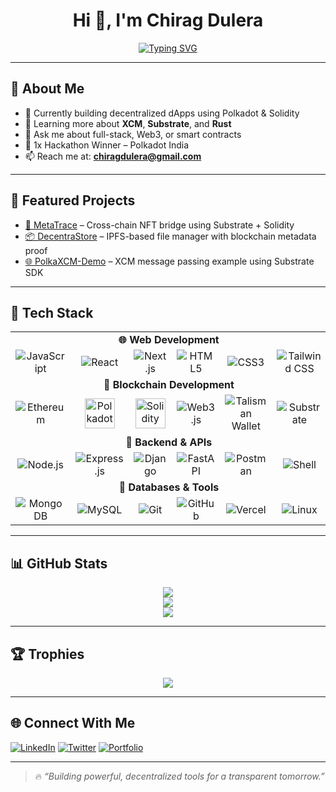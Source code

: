 <h1 align="center">Hi 👋, I'm Chirag Dulera</h1>

<p align="center">
  <a href="https://git.io/typing-svg">
    <img src="https://readme-typing-svg.demolab.com?font=Fira+Code&weight=500&pause=1000&center=true&vCenter=true&width=1000&lines=Full+Stack+Developer+%7C+1x+Hackathon+Winner;Blockchain+Explorer+%7C+Polkadot+%7C+Solidity+%7C+Substrate;Building+Next-Gen+dApps+with+Web3%2C+XCM%2C+IPFS" alt="Typing SVG" />
  </a>
</p>

---

## 🧠 About Me

- 🔭 Currently building decentralized dApps using Polkadot & Solidity
- 🌱 Learning more about **XCM**, **Substrate**, and **Rust**
- 💬 Ask me about full-stack, Web3, or smart contracts
- 🥇 1x Hackathon Winner – Polkadot India
- 📫 Reach me at: **chiragdulera@gmail.com**

---

## 🚀 Featured Projects

- [🔗 MetaTrace](https://github.com/Chirag1522/metatrace) – Cross-chain NFT bridge using Substrate + Solidity
- [📦 DecentraStore](https://github.com/Chirag1522/decentra-store) – IPFS-based file manager with blockchain metadata proof
- [🌐 PolkaXCM-Demo](https://github.com/Chirag1522/polkaxcm-demo) – XCM message passing example using Substrate SDK

---

## 💼 Tech Stack

<table>
  <tr>
    <td colspan="6" align="center"><strong>🌐 Web Development</strong></td>
  </tr>
  <tr align="center">
    <td><img src="https://img.icons8.com/color/48/javascript.png" title="JavaScript"/></td>
    <td><img src="https://img.icons8.com/color/48/react-native.png" title="React"/></td>
    <td><img src="https://img.icons8.com/fluency/48/nextjs.png" title="Next.js"/></td>
    <td><img src="https://img.icons8.com/color/48/html-5.png" title="HTML5"/></td>
    <td><img src="https://img.icons8.com/color/48/css3.png" title="CSS3"/></td>
    <td><img src="https://img.icons8.com/color/48/tailwind_css.png" title="Tailwind CSS"/></td>
  </tr>

  <tr>
    <td colspan="6" align="center"><strong>💠 Blockchain Development</strong></td>
  </tr>
  <tr align="center">
    <td><img src="https://img.icons8.com/ios-filled/50/ethereum.png" title="Ethereum"/></td>
    <td><img src="https://cryptologos.cc/logos/polkadot-new-dot-logo.png" width="48" title="Polkadot"/></td>
    <td><img src="https://seeklogo.com/images/S/solidity-logo-4AE09DDEDB-seeklogo.com.png" width="48" title="Solidity"/></td>
    <td><img src="https://avatars.githubusercontent.com/u/17237088?s=48&v=4" title="Web3.js"/></td>
    <td><img src="https://avatars.githubusercontent.com/u/95767170?s=48&v=4" title="Talisman Wallet"/></td>
    <td><img src="https://avatars.githubusercontent.com/u/69683179?s=48&v=4" title="Substrate"/></td>
  </tr>

  <tr>
    <td colspan="6" align="center"><strong>🧩 Backend & APIs</strong></td>
  </tr>
  <tr align="center">
    <td><img src="https://img.icons8.com/color/48/nodejs.png" title="Node.js"/></td>
    <td><img src="https://img.icons8.com/ios/48/express-js.png" title="Express.js"/></td>
    <td><img src="https://img.icons8.com/color/48/000000/django.png" title="Django"/></td>
    <td><img src="https://img.icons8.com/color/48/fastapi.png" title="FastAPI"/></td>
    <td><img src="https://img.icons8.com/fluency/48/postman-api.png" title="Postman"/></td>
    <td><img src="https://img.icons8.com/ios-filled/48/terminal.png" title="Shell"/></td>
  </tr>

  <tr>
    <td colspan="6" align="center"><strong>💾 Databases & Tools</strong></td>
  </tr>
  <tr align="center">
    <td><img src="https://img.icons8.com/color/48/mongodb.png" title="MongoDB"/></td>
    <td><img src="https://img.icons8.com/ios-filled/48/mysql-logo.png" title="MySQL"/></td>
    <td><img src="https://img.icons8.com/color/48/git.png" title="Git"/></td>
    <td><img src="https://img.icons8.com/ios-glyphs/48/github.png" title="GitHub"/></td>
    <td><img src="https://img.icons8.com/external-tal-revivo-shadow-tal-revivo/48/vercel.png" title="Vercel"/></td>
    <td><img src="https://img.icons8.com/ios-filled/48/linux.png" title="Linux"/></td>
  </tr>
</table>

---

## 📊 GitHub Stats

<p align="center">
  <img src="https://github-readme-stats.vercel.app/api?username=Chirag1522&show_icons=true&theme=tokyonight" />
  <br/>
  <img src="https://github-readme-streak-stats.herokuapp.com/?user=Chirag1522&theme=tokyonight" />
  <br/>
  <img src="https://github-readme-stats.vercel.app/api/top-langs/?username=Chirag1522&layout=compact&theme=tokyonight" />
</p>

---

## 🏆 Trophies

<p align="center">
  <img src="https://github-profile-trophy.vercel.app/?username=Chirag1522&theme=onedark" />
</p>

---

## 🌐 Connect With Me

[![LinkedIn](https://img.shields.io/badge/LinkedIn-Connect-blue?style=flat-square&logo=linkedin)](https://linkedin.com/in/your-linkedin)
[![Twitter](https://img.shields.io/badge/Twitter-Follow-1DA1F2?style=flat-square&logo=twitter)](https://twitter.com/your-twitter)
[![Portfolio](https://img.shields.io/badge/Portfolio-Visit-blueviolet?style=flat-square)](https://your-portfolio-link.com)

---

> 🔥 *“Building powerful, decentralized tools for a transparent tomorrow.”*
